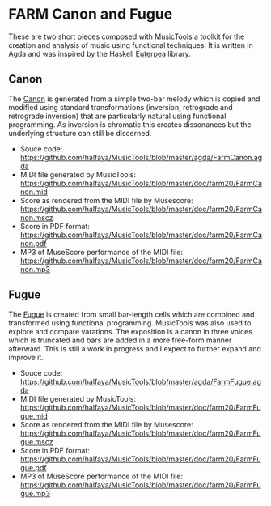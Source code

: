 # FARM Canon and Fugue

These are two short pieces composed with
[MusicTools](https://github.com/halfaya/MusicTools) a toolkit for the
creation and analysis of music using functional techniques. It is
written in Agda and was inspired by the Haskell [Euterpea](http://www.euterpea.com/) library.

## Canon

The
[Canon](https://github.com/halfaya/MusicTools/blob/master/agda/FarmCanon.agda)
is generated from a simple two-bar melody which is copied and modified
using standard transformations (inversion, retrograde and retrograde
inversion) that are particularly natural using functional
programming. As inversion is chromatic this creates dissonances but
the underlying structure can still be discerned.

* Souce code: https://github.com/halfaya/MusicTools/blob/master/agda/FarmCanon.agda
* MIDI file generated by MusicTools: https://github.com/halfaya/MusicTools/blob/master/doc/farm20/FarmCanon.mid
* Score as rendered from the MIDI file by Musescore: https://github.com/halfaya/MusicTools/blob/master/doc/farm20/FarmCanon.mscz
* Score in PDF format: https://github.com/halfaya/MusicTools/blob/master/doc/farm20/FarmCanon.pdf
* MP3 of MuseScore performance of the MIDI file: https://github.com/halfaya/MusicTools/blob/master/doc/farm20/FarmCanon.mp3

## Fugue

The
[Fugue](https://github.com/halfaya/MusicTools/blob/master/agda/FarmFugue.agda)
is created from small bar-length cells which are combined and
transformed using functional programming. MusicTools was also used to
explore and compare varations. The exposition is a canon in three
voices which is truncated and bars are added in a more free-form
manner afterward. This is still a work in progress and I expect to
further expand and improve it.

* Souce code: https://github.com/halfaya/MusicTools/blob/master/agda/FarmFugue.agda
* MIDI file generated by MusicTools: https://github.com/halfaya/MusicTools/blob/master/doc/farm20/FarmFugue.mid
* Score as rendered from the MIDI file by Musescore: https://github.com/halfaya/MusicTools/blob/master/doc/farm20/FarmFugue.mscz
* Score in PDF format: https://github.com/halfaya/MusicTools/blob/master/doc/farm20/FarmFugue.pdf
* MP3 of MuseScore performance of the MIDI file: https://github.com/halfaya/MusicTools/blob/master/doc/farm20/FarmFugue.mp3
